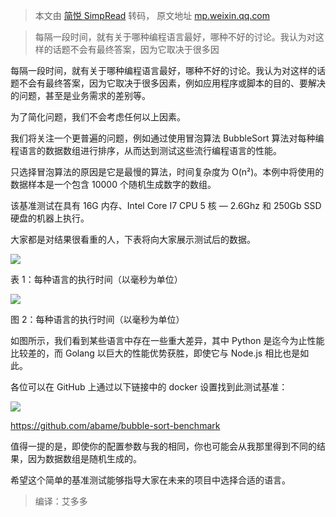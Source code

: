 > 本文由 [简悦 SimpRead](http://ksria.com/simpread/) 转码， 原文地址 [mp.weixin.qq.com](https://mp.weixin.qq.com/s?__biz=MjM5NTg2NTU0Ng==&mid=2656637964&idx=2&sn=20602b514b034ef0e68e082ae8e66a8c&chksm=bd5c42a98a2bcbbf026198f73c979a6995169638488265f6342bc044165a2551cdd5a9db69a1&scene=21#wechat_redirect)

> 每隔一段时间，就有关于哪种编程语言最好，哪种不好的讨论。我认为对这样的话题不会有最终答案，因为它取决于很多因

每隔一段时间，就有关于哪种编程语言最好，哪种不好的讨论。我认为对这样的话题不会有最终答案，因为它取决于很多因素，例如应用程序或脚本的目的、要解决的问题，甚至是业务需求的差别等。

为了简化问题，我们不会考虑任何以上因素。

我们将关注一个更普遍的问题，例如通过使用冒泡算法 BubbleSort 算法对每种编程语言的数据数组进行排序，从而达到测试这些流行编程语言的性能。

只选择冒泡算法的原因是它是最慢的算法，时间复杂度为 O(n²)。本例中将使用的数据样本是一个包含 10000 个随机生成数字的数组。

该基准测试在具有 16G 内存、Intel Core I7 CPU 5 核 — 2.6Ghz 和 250Gb SSD 硬盘的机器上执行。

大家都是对结果很看重的人，下表将向大家展示测试后的数据。

![](https://mmbiz.qpic.cn/mmbiz_png/X1wOHbVRDnzLcRS1a3cq8zvyicws0MAxbdShQic2Cdej8GWCfyjdZ20MoIty5sFia1f0ibKr1m9GibQaSGsZXgP41ug/640?wx_fmt=png)

表 1：每种语言的执行时间（以毫秒为单位）

![](https://mmbiz.qpic.cn/mmbiz_png/X1wOHbVRDnzLcRS1a3cq8zvyicws0MAxbrYqNlcBOMyJiaIynD1GCPEIDI1rD0sXAQJEEK2V7gZR4Yr0mzxSicMSQ/640?wx_fmt=png)

图 2：每种语言的执行时间（以毫秒为单位）

如图所示，我们看到某些语言中存在一些重大差异，其中 Python 是迄今为止性能比较差的，而 Golang 以巨大的性能优势获胜，即使它与 Node.js 相比也是如此。

各位可以在 GitHub 上通过以下链接中的 docker 设置找到此测试基准：

![](https://mmbiz.qpic.cn/mmbiz_png/X1wOHbVRDnyLYZribJgjSh2tsJV1269WgwaqAib9lIAic1vpcaCA3091wC08M0jEQOUdFqYkFYLjYs9yxPp77D5UA/640?wx_fmt=png)

https://github.com/abame/bubble-sort-benchmark

值得一提的是，即使你的配置参数与我的相同，你也可能会从我那里得到不同的结果，因为数据数组是随机生成的。

希望这个简单的基准测试能够指导大家在未来的项目中选择合适的语言。

> 编译：艾多多